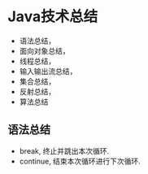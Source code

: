 # Java技术总结
  - 语法总结，
  - 面向对象总结，
  - 线程总结，
  - 输入输出流总结，
  - 集合总结，
  - 反射总结，
  - 算法总结
  
##  语法总结
  - break, 终止并跳出本次循环.
  - continue, 结束本次循环进行下次循环.
